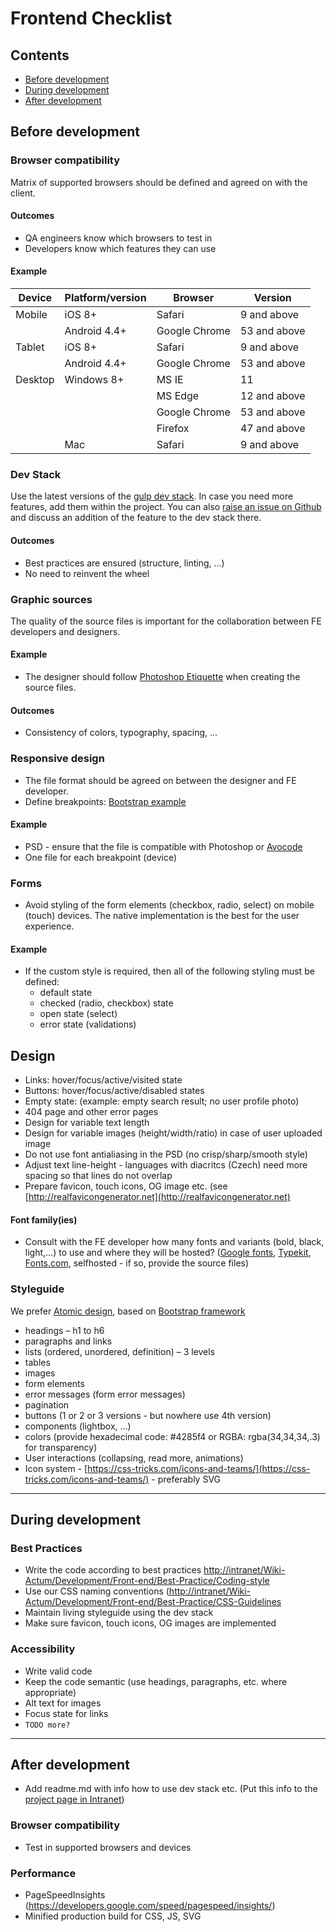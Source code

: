 # Frontend Checklist

## Contents
* [Before development](#before-development)
* [During development](#during-development)
* [After development](#after-development)

## Before development

### Browser compatibility

Matrix of supported browsers should be defined and agreed on with the client.

#### Outcomes

* QA engineers know which browsers to test in
* Developers know which features they can use

#### Example

| Device        | Platform/version | Browser       | Version      |
| ------------- | -------------    | ------------- | ------------ |
| Mobile        | iOS 8+           | Safari        | 9  and above |
|               | Android 4.4+     | Google Chrome | 53 and above |
| Tablet        | iOS 8+           | Safari        | 9  and above |
|               | Android 4.4+     | Google Chrome | 53 and above |
| Desktop       | Windows 8+       | MS IE         | 11           |
|               |                  | MS Edge       | 12 and above |
|               |                  | Google Chrome | 53 and above |
|               |                  | Firefox       | 47 and above |
|               | Mac              | Safari        | 9  and above |

### Dev Stack

Use the latest versions of the [gulp dev stack](https://github.com/actum/gulp-dev-stack).
In case you need more features, add them within the project.
You can also [raise an issue on Github](https://github.com/actum/gulp-dev-stack/issues) and discuss an addition of the feature to the dev stack there.

#### Outcomes

* Best practices are ensured (structure, linting, …)
* No need to reinvent the wheel

### Graphic sources

The quality of the source files is important for the collaboration between FE developers and designers.

#### Example
* The designer should follow [Photoshop Etiquette](http://photoshopetiquette.com/) when creating the source files.

#### Outcomes
* Consistency of colors, typography, spacing, …

### Responsive design

* The file format should be agreed on between the designer and FE developer.
* Define breakpoints: [Bootstrap example](http://getbootstrap.com/css/#grid-options)

#### Example

* PSD - ensure that the file is compatible with Photoshop or [Avocode](https://avocode.com/)
* One file for each breakpoint (device)


### Forms

* Avoid styling of the form elements (checkbox, radio, select) on mobile (touch) devices. The native implementation is the best for the user experience.

#### Example

* If the custom style is required, then all of the following styling must be defined:
	* default state
	* checked (radio, checkbox) state
	* open state (select)
	* error state (validations)

## Design
* Links: hover/focus/active/visited state
* Buttons: hover/focus/active/disabled states
* Empty state: (example: empty search result; no user profile photo)
* 404 page and other error pages
* Design for variable text length
* Design for variable images (height/width/ratio) in case of user uploaded image
* Do not use font antialiasing in the PSD (no crisp/sharp/smooth style)
* Adjust text line-height - languages with diacritcs (Czech) need more spacing so that lines do not overlap
* Prepare favicon, touch icons, OG image etc. (see [http://realfavicongenerator.net](http://realfavicongenerator.net)

#### Font family(ies)
* Consult with the FE developer how many fonts and variants (bold, black, light,…) to use and where they will be hosted? ([Google fonts](https://fonts.google.com/), [Typekit](https://typekit.com/), [Fonts.com](https://www.fonts.com/), selfhosted - if so, provide the source files)

### Styleguide

We prefer [Atomic design](http://atomicdesign.bradfrost.com/), based on [Bootstrap framework](http://getbootstrap.com/)

* headings – h1 to h6
* paragraphs and links
* lists (ordered, unordered, definition) – 3 levels
* tables
* images
* form elements
* error messages (form error messages)
* pagination
* buttons (1 or 2 or 3 versions - but nowhere use 4th version)
* components (lightbox, …)
* colors (provide hexadecimal code: #4285f4 or RGBA: rgba(34,34,34,.3) for transparency)
* User interactions (collapsing, read more, animations)
* Icon system - [https://css-tricks.com/icons-and-teams/](https://css-tricks.com/icons-and-teams/) - preferably SVG

---

## During development

### Best Practices

* Write the code according to best practices [http://intranet/Wiki-Actum/Development/Front-end/Best-Practice/Coding-style](http://intranet/Wiki-Actum/Development/Front-end/Best-Practice/Coding-style)
* Use our CSS naming conventions ([http://intranet/Wiki-Actum/Development/Front-end/Best-Practice/CSS-Guidelines](http://intranet/Wiki-Actum/Development/Front-end/Best-Practice/CSS-Guidelines)
* Maintain living styleguide using the dev stack
* Make sure favicon, touch icons, OG images are implemented

### Accessibility

* Write valid code
* Keep the code semantic (use headings, paragraphs, etc. where appropriate)
* Alt text for images
* Focus state for links
* `TODO more?`

---

## After development

* Add readme.md with info how to use dev stack etc. (Put this info to the [project page in Intranet](http://intranet/Wiki-Actum/Development/Front-end/Projects))

### Browser compatibility

* Test in supported browsers and devices

### Performance

* PageSpeedInsights (https://developers.google.com/speed/pagespeed/insights/)
* Minified production build for CSS, JS, SVG
